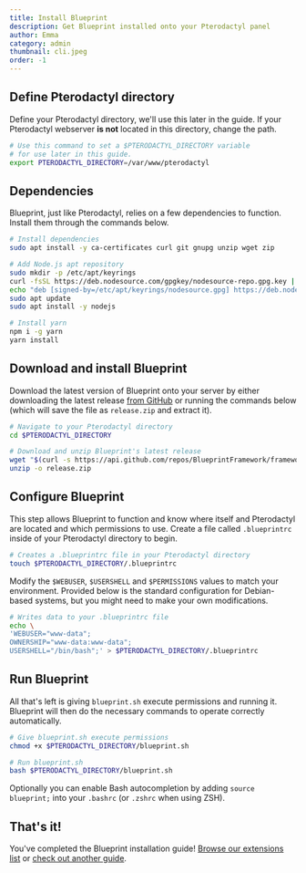 ```yaml
---
title: Install Blueprint
description: Get Blueprint installed onto your Pterodactyl panel
author: Emma
category: admin
thumbnail: cli.jpeg
order: -1
---
```


## Define Pterodactyl directory

Define your Pterodactyl directory, we'll use this later in the guide. If your Pterodactyl webserver **is not** located in this directory, change the path.

```bash
# Use this command to set a $PTERODACTYL_DIRECTORY variable
# for use later in this guide.
export PTERODACTYL_DIRECTORY=/var/www/pterodactyl
```

## Dependencies

Blueprint, just like Pterodactyl, relies on a few dependencies to function. Install them through the commands below.

```bash
# Install dependencies
sudo apt install -y ca-certificates curl git gnupg unzip wget zip

# Add Node.js apt repository
sudo mkdir -p /etc/apt/keyrings
curl -fsSL https://deb.nodesource.com/gpgkey/nodesource-repo.gpg.key | sudo gpg --dearmor -o /etc/apt/keyrings/nodesource.gpg
echo "deb [signed-by=/etc/apt/keyrings/nodesource.gpg] https://deb.nodesource.com/node_20.x nodistro main" | tee /etc/apt/sources.list.d/nodesource.list
sudo apt update
sudo apt install -y nodejs

# Install yarn
npm i -g yarn
yarn install
```

## Download and install Blueprint

Download the latest version of Blueprint onto your server by either downloading the latest release [from GitHub](https://github.com/BlueprintFramework/framework/releases/latest) or running the commands below (which will save the file as `release.zip` and extract it).

```bash
# Navigate to your Pterodactyl directory
cd $PTERODACTYL_DIRECTORY

# Download and unzip Blueprint's latest release
wget "$(curl -s https://api.github.com/repos/BlueprintFramework/framework/releases/latest | grep 'browser_download_url' | cut -d '"' -f 4)" -O $PTERODACTYL_DIRECTORY/release.zip
unzip -o release.zip
```

## Configure Blueprint

This step allows Blueprint to function and know where itself and Pterodactyl are located and which permissions to use. Create a file called `.blueprintrc` inside of your Pterodactyl directory to begin.

```bash
# Creates a .blueprintrc file in your Pterodactyl directory
touch $PTERODACTYL_DIRECTORY/.blueprintrc
```

Modify the `$WEBUSER`, `$USERSHELL` and `$PERMISSIONS` values to match your environment. Provided below is the standard configuration for Debian-based systems, but you might need to make your own modifications.

```bash
# Writes data to your .blueprintrc file
echo \
'WEBUSER="www-data";
OWNERSHIP="www-data:www-data";
USERSHELL="/bin/bash";' > $PTERODACTYL_DIRECTORY/.blueprintrc
```

## Run Blueprint

All that's left is giving `blueprint.sh` execute permissions and running it. Blueprint will then do the necessary commands to operate correctly automatically.

```bash
# Give blueprint.sh execute permissions
chmod +x $PTERODACTYL_DIRECTORY/blueprint.sh

# Run blueprint.sh
bash $PTERODACTYL_DIRECTORY/blueprint.sh
```

Optionally you can enable Bash autocompletion by adding `source blueprint;` into your `.bashrc` (or `.zshrc` when using ZSH).

## That's it!

You've completed the Blueprint installation guide! [Browse our extensions list](/browse) or [check out another guide](/guides).
